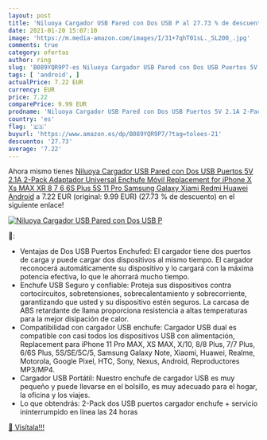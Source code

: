 ```yaml
---
layout: post
title: 'Niluoya Cargador USB Pared con Dos USB P al 27.73 % de descuento'
date: 2021-01-20 15:07:10
image: 'https://m.media-amazon.com/images/I/31+7qhT01sL._SL200_.jpg'
comments: true
category: ofertas
author: ring
slug: 'B089YQR9P7-es Niluoya Cargador USB Pared con Dos USB Puertos 5V 2.1A...'
tags: [ 'android', ]
actualPrice: 7.22 EUR
currency: EUR
price: 7.22
comparePrice: 9.99 EUR
prodname: 'Niluoya Cargador USB Pared con Dos USB Puertos 5V 2.1A 2-Pack Adaptador Universal Enchufe Móvil Replacement for iPhone X Xs MAX XR 8 7 6 6S Plus 5S 11 Pro  Samsung Galaxy  Xiami Redmi  Huawei  Android'
country: 'es'
flag: '🇪🇸'
buyurl: 'https://www.amazon.es/dp/B089YQR9P7/?tag=tolees-21'
descuento: '27.73'
average: '7.22'
---
```


Ahora mismo tienes [Niluoya Cargador USB Pared con Dos USB Puertos 5V 2.1A 2-Pack Adaptador Universal Enchufe Móvil Replacement for iPhone X Xs MAX XR 8 7 6 6S Plus 5S 11 Pro  Samsung Galaxy  Xiami Redmi  Huawei  Android](https://www.amazon.es/dp/B089YQR9P7/?tag=tolees-21) a 7.22 EUR (original: 9.99 EUR) (27.73 %  de descuento) en el siguiente enlace!

[![Niluoya Cargador USB Pared con Dos USB P](https://m.media-amazon.com/images/I/31+7qhT01sL._SL200_.jpg)](https://www.amazon.es/dp/B089YQR9P7/?tag=tolees-21)

🔎:

- Ventajas de Dos USB Puertos Enchufed: El cargador tiene dos puertos de carga y puede cargar dos dispositivos al mismo tiempo. El cargador reconocerá automáticamente su dispositivo y lo cargará con la máxima potencia efectiva, lo que le ahorrará mucho tiempo.
- Enchufe USB Seguro y confiable: Proteja sus dispositivos contra cortocircuitos, sobretensiones, sobrecalentamiento y sobrecorriente, garantizando que usted y su dispositivo estén seguros. La carcasa de ABS retardante de llama proporciona resistencia a altas temperaturas para la mejor disipación de calor.
- Compatibilidad con cargador USB enchufe: Cargador USB dual es compatible con casi todos los dispositivos USB con alimentación, Replacement para iPhone 11 Pro MAX, XS MAX, X/10, 8/8 Plus, 7/7 Plus, 6/6S Plus, 5S/SE/5C/5, Samsung Galaxy Note, Xiaomi, Huawei, Realme, Motorola, Google Pixel, HTC, Sony, Nexus, Android, Reproductores MP3/MP4.
- Cargador USB Portátil: Nuestro enchufe de cargador USB es muy pequeño y puede llevarse en el bolsillo, es muy adecuado para el hogar, la oficina y los viajes.
- Lo que obtendrás: 2-Pack dos USB puertos cargador enchufe + servicio ininterrumpido en línea las 24 horas

[🛒 Visítala!!!](https://www.amazon.es/dp/B089YQR9P7/?tag=tolees-21)
